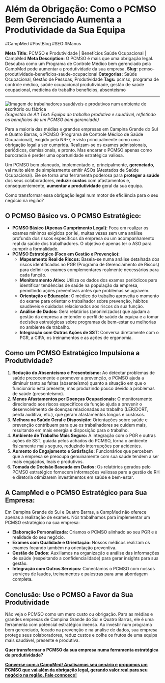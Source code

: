 # Além da Obrigação: Como o PCMSO Bem Gerenciado Aumenta a Produtividade da Sua Equipa

#CampMed #PostBlog #SEO #Manus 

**Meta Title:** PCMSO e Produtividade | Benefícios Saúde Ocupacional | CampMed
**Meta Description:** O PCMSO é mais que uma obrigação legal. Descubra como um Programa de Controle Médico bem gerenciado pela CampMed pode aumentar a produtividade da sua empresa.
**Slug:** pcmso-produtividade-beneficios-saude-ocupacional
**Categorias:** Saúde Ocupacional, Gestão de Pessoas, Produtividade
**Tags:** pcmso, programa de controle médico, saúde ocupacional produtividade, gestão de saúde ocupacional, medicina do trabalho benefícios, absenteísmo

---

![Imagem de trabalhadores saudáveis e produtivos num ambiente de escritório ou fábrica](placeholder_imagem_pcmso_produtividade.jpg) *(Sugestão de Alt Text: Equipa de trabalho produtiva e saudável, refletindo os benefícios de um PCMSO bem gerenciado)*

Para a maioria das médias e grandes empresas em Campina Grande do Sul e Quatro Barras, o PCMSO (Programa de Controle Médico de Saúde Ocupacional), exigido pela NR-7, é visto principalmente como uma obrigação legal a ser cumprida. Realizam-se os exames admissionais, periódicos, demissionais, e pronto. Mas encarar o PCMSO apenas como burocracia é perder uma oportunidade estratégica valiosa.

Um PCMSO bem planeado, implementado e, principalmente, **gerenciado**, vai muito além de simplesmente emitir ASOs (Atestados de Saúde Ocupacional). Ele se torna uma ferramenta poderosa para **proteger a saúde** dos seus colaboradores, **reduzir custos** com afastamentos e, consequentemente, **aumentar a produtividade** geral da sua equipa.

Como transformar essa obrigação legal num motor de eficiência para o seu negócio na região?

## O PCMSO Básico vs. O PCMSO Estratégico:

*   **PCMSO Básico (Apenas Cumprimento Legal):** Foca em realizar os exames mínimos exigidos por lei, muitas vezes sem uma análise profunda dos riscos específicos da empresa ou um acompanhamento real da saúde dos trabalhadores. O objetivo é apenas ter o ASO para cumprir a formalidade.
*   **PCMSO Estratégico (Foco em Gestão e Prevenção):**
    *   **Mapeamento Real de Riscos:** Baseia-se numa análise detalhada dos riscos identificados no PGR (Programa de Gerenciamento de Riscos) para definir os exames complementares realmente necessários para cada função.
    *   **Monitoramento Ativo:** Utiliza os dados dos exames periódicos para identificar tendências de saúde na população da empresa, permitindo ações preventivas antes que problemas se agravem.
    *   **Orientação e Educação:** O médico do trabalho aproveita o momento do exame para orientar o trabalhador sobre prevenção, hábitos saudáveis e cuidados relacionados aos riscos da sua função.
    *   **Análise de Dados:** Gera relatórios (anonimizados) que ajudam a gestão da empresa a entender o perfil de saúde da equipa e a tomar decisões estratégicas sobre programas de bem-estar ou melhorias no ambiente de trabalho.
    *   **Integração com Outras Ações de SST:** Conversa diretamente com o PGR, a CIPA, os treinamentos e as ações de ergonomia.

## Como um PCMSO Estratégico Impulsiona a Produtividade?

1.  **Redução do Absenteísmo e Presenteísmo:** Ao detectar problemas de saúde precocemente e promover a prevenção, o PCMSO ajuda a diminuir tanto as faltas (absenteísmo) quanto a situação em que o funcionário está presente, mas produzindo pouco devido a problemas de saúde (presenteísmo).
2.  **Menos Afastamentos por Doenças Ocupacionais:** O monitoramento direcionado aos riscos específicos da função ajuda a prevenir o desenvolvimento de doenças relacionadas ao trabalho (LER/DORT, perda auditiva, etc.), que geram afastamentos longos e custosos.
3.  **Melhora na Saúde Geral e Disposição:** Orientações sobre saúde e prevenção contribuem para que os trabalhadores se cuidem mais, resultando em mais energia e disposição para o trabalho.
4.  **Ambiente de Trabalho Mais Seguro:** A integração com o PGR e outras ações de SST, guiada pelos achados do PCMSO, torna o ambiente fisicamente mais seguro, reduzindo interrupções por acidentes.
5.  **Aumento do Engajamento e Satisfação:** Funcionários que percebem que a empresa se preocupa genuinamente com sua saúde tendem a ser mais engajados, leais e produtivos.
6.  **Tomada de Decisão Baseada em Dados:** Os relatórios gerados pelo PCMSO estratégico fornecem informações valiosas para a gestão de RH e diretoria otimizarem investimentos em saúde e bem-estar.

## A CampMed e o PCMSO Estratégico para Sua Empresa:

Em Campina Grande do Sul e Quatro Barras, a CampMed não oferece apenas a realização de exames. Nós trabalhamos para implementar um PCMSO estratégico na sua empresa:

*   **Elaboração Personalizada:** Criamos o PCMSO alinhado ao seu PGR e à realidade do seu negócio.
*   **Exames com Qualidade e Orientação:** Nossos médicos realizam os exames focando também na orientação preventiva.
*   **Gestão de Dados:** Auxiliamos na organização e análise das informações de saúde (respeitando a confidencialidade) para gerar insights para sua gestão.
*   **Integração com Outros Serviços:** Conectamos o PCMSO com nossos serviços de laudos, treinamentos e palestras para uma abordagem completa.

## Conclusão: Use o PCMSO a Favor da Sua Produtividade

Não veja o PCMSO como um mero custo ou obrigação. Para as médias e grandes empresas de Campina Grande do Sul e Quatro Barras, ele é uma ferramenta com potencial estratégico imenso. Ao investir num programa bem gerenciado, focado na prevenção e na análise de dados, sua empresa protege seus colaboradores, reduz custos e colhe os frutos de uma equipa mais saudável, presente e produtiva.

**Quer transformar o PCMSO da sua empresa numa ferramenta estratégica de produtividade?**

[**Converse com a CampMed! Analisamos seu cenário e propomos um PCMSO que vai além da obrigação legal, gerando valor real para seu negócio na região. Fale connosco!**](https://campmedocupacional.com/?page_id=233)

